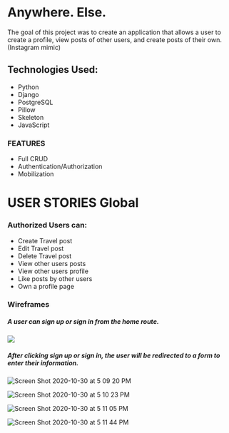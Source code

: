 # Anywhere. Else. 

The goal of this project was to create an application that allows a user to create a profile, view posts of other users, and create posts of their own. (Instagram mimic)



## Technologies Used: 
* Python
* Django
* PostgreSQL
* Pillow
* Skeleton
* JavaScript

### FEATURES
* Full CRUD
* Authentication/Authorization
* Mobilization

# USER STORIES Global

### Authorized Users can:


* Create Travel post
* Edit Travel post
* Delete Travel post
* View other users posts
* View other users profile
* Like posts by other users
* Own a profile page


### Wireframes

##### A user can sign up or sign in from the home route.
![](https://files.slack.com/files-pri/T0351JZQ0-F01E3NP7NBT/copy_of_wayfarer_project_erd.png)




##### After clicking sign up or sign in, the user will be redirected to a form to enter their information. 
![Screen Shot 2020-10-30 at 5 09 20 PM](https://media.git.generalassemb.ly/user/31017/files/b8c05980-1ad2-11eb-9f18-fe293de93cd5)



![Screen Shot 2020-10-30 at 5 10 23 PM](https://media.git.generalassemb.ly/user/31017/files/de4d6300-1ad2-11eb-95c0-3559a595661d)



![Screen Shot 2020-10-30 at 5 11 05 PM](https://media.git.generalassemb.ly/user/31017/files/f329f680-1ad2-11eb-8d5a-9e7ac44ddfb5)




![Screen Shot 2020-10-30 at 5 11 44 PM](https://media.git.generalassemb.ly/user/31017/files/0a68e400-1ad3-11eb-898b-dcad9384cb7c)
